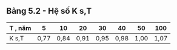 ## Bảng 5.2 - Hệ số K s,T

| T , năm   | 5    | 10   | 20   | 30   | 40   | 50   | 100   |
|-----------|------|------|------|------|------|------|-------|
| K s,T     | 0,77 | 0,84 | 0,91 | 0,95 | 0,98 | 1,00 | 1,07  |